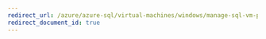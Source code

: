 ```yaml
---
redirect_url: /azure/azure-sql/virtual-machines/windows/manage-sql-vm-portal
redirect_document_id: true
---
```

